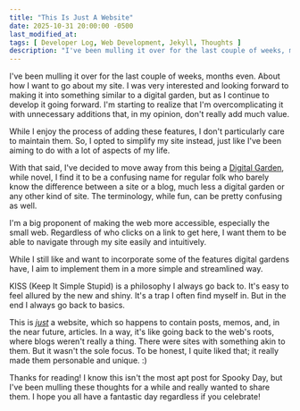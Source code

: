 ```yaml
---
title: "This Is Just A Website"
date: 2025-10-31 20:00:00 -0500
last_modified_at:
tags: [ Developer Log, Web Development, Jekyll, Thoughts ]
description: "I've been mulling it over for the last couple of weeks, months even. About how I want to go about my site. I was very interested and looking forward to making it into something similar to a digital garden, but as I continue to develop it going forward. I'm starting to realize that I'm overcomplicating it with unnecessary additions that, in my opinion, don't really add much value."
---
```


I've been mulling it over for the last couple of weeks, months even. About how I want to go about my site. I was very interested and looking forward to making it into something similar to a digital garden, but as I continue to develop it going forward. I'm starting to realize that I'm overcomplicating it with unnecessary additions that, in my opinion, don't really add much value.

While I enjoy the process of adding these features, I don't particularly care to maintain them. So, I opted to simplify my site instead, just like I've been aiming to do with a lot of aspects of my life. 

With that said, I've decided to move away from this being a [Digital Garden](https://maggieappleton.com/garden-history), while novel, I find it to be a confusing name for regular folk who barely know the difference between a site or a blog, much less a digital garden or any other kind of site. The terminology, while fun, can be pretty confusing as well.

I'm a big proponent of making the web more accessible, especially the small web. Regardless of who clicks on a link to get here, I want them to be able to navigate through my site easily and intuitively. 

While I still like and want to incorporate some of the features digital gardens have, I aim to implement them in a more simple and streamlined way. 

KISS (Keep It Simple Stupid) is a philosophy I always go back to. It's easy to feel allured by the new and shiny. It's a trap I often find myself in. But in the end I always go back to basics.

This is [*just*](https://actualwebsite.org/) a website, which so happens to contain posts, memos, and, in the near future, articles. In a way, it's like going back to the web's roots, where blogs weren't really a thing. There were sites with something akin to them. But it wasn't the sole focus. To be honest, I quite liked that; it really made them personable and unique. :)

Thanks for reading! I know this isn't the most apt post for Spooky Day, but I've been mulling these thoughts for a while and really wanted to share them. I hope you all have a fantastic day regardless if you celebrate!
